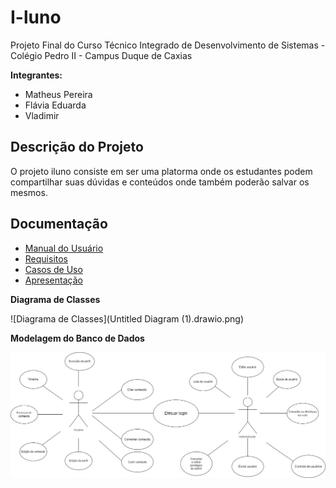 # I-luno

Projeto Final do Curso Técnico Integrado de Desenvolvimento de Sistemas - Colégio Pedro II - Campus Duque de Caxias

**Integrantes:**
 - Matheus Pereira
 - Flávia Eduarda
 - Vladimir

 ## Descrição do Projeto

 O projeto iluno consiste em ser uma platorma onde os estudantes podem compartilhar suas dúvidas e conteúdos onde também poderão salvar os mesmos.
 
## Documentação

- [Manual do Usuário](manual.md)
- [Requisitos](requisitos.md)
- [Casos de Uso](casos-de-uso.md)
- [Apresentação](apresentacao.pdf)

**Diagrama de Classes**

![Diagrama de Classes](Untitled Diagram (1).drawio.png)

**Modelagem do Banco de Dados**

![Diagrama de Banco de Dados](https://github.com/cp2-dc-info-projeto-final/i-luno/blob/main/diagrama%20de%20casos%20de%20uso.jpg)
